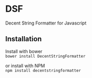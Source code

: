 # DSF
Decent String Formatter for Javascript

## Installation

Install with bower  
`bower install DecentStringFormatter`   

or install with NPM  
`npm install decentstringformatter`
